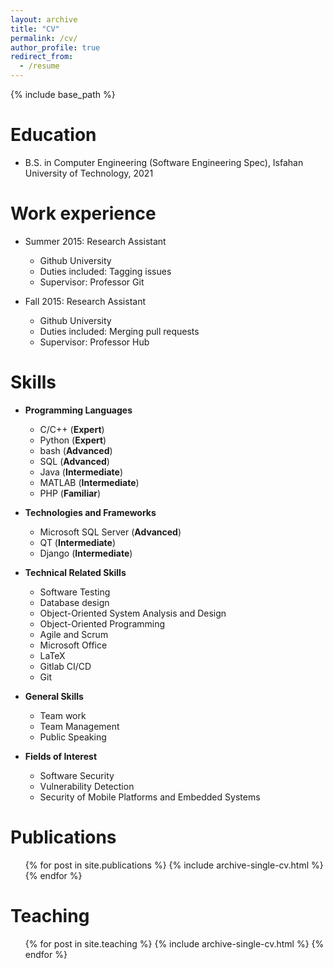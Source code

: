```yaml
---
layout: archive
title: "CV"
permalink: /cv/
author_profile: true
redirect_from:
  - /resume
---
```


{% include base_path %}

Education
======
* B.S. in Computer Engineering (Software Engineering Spec), Isfahan University of Technology, 2021

Work experience
======
* Summer 2015: Research Assistant
  * Github University
  * Duties included: Tagging issues
  * Supervisor: Professor Git

* Fall 2015: Research Assistant
  * Github University
  * Duties included: Merging pull requests
  * Supervisor: Professor Hub
  
Skills
======

* **Programming Languages**
  * C/C++ (**Expert**)
  * Python (**Expert**)
  * bash (**Advanced**)
  * SQL (**Advanced**)
  * Java (**Intermediate**)
  * MATLAB (**Intermediate**)
  * PHP (**Familiar**)


* **Technologies and Frameworks**
  * Microsoft SQL Server (**Advanced**)
  * QT (**Intermediate**)
  * Django (**Intermediate**)


* **Technical Related Skills**
  * Software Testing
  * Database design
  * Object-Oriented System Analysis and Design
  * Object-Oriented Programming
  * Agile and Scrum
  * Microsoft Office
  * LaTeX
  * Gitlab CI/CD
  * Git


* **General Skills**
  * Team work
  * Team Management
  * Public Speaking



* **Fields of Interest**
  * Software Security
  * Vulnerability Detection
  * Security of Mobile Platforms and Embedded Systems


Publications
======
  <ul>{% for post in site.publications %}
    {% include archive-single-cv.html %}
  {% endfor %}</ul>
  
Teaching
======
  <ul>{% for post in site.teaching %}
    {% include archive-single-cv.html %}
  {% endfor %}</ul>
